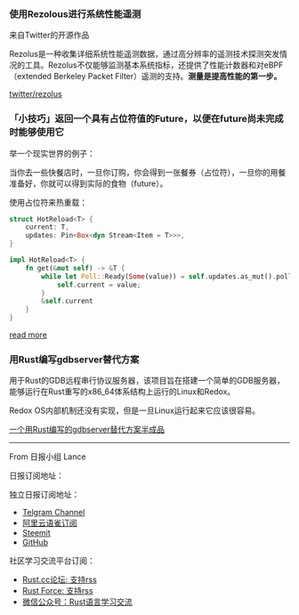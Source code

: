### 使用Rezolous进行系统性能遥测

来自Twitter的开源作品

Rezolus是一种收集详细系统性能遥测数据，通过高分辨率的遥测技术探测突发情况的工具。Rezolus不仅能够监测基本系统指标，还提供了性能计数器和对eBPF（extended Berkeley Packet Filter）遥测的支持。**测量是提高性能的第一步。**

[twitter/rezolus](https://github.com/twitter/rezolus)

### 「小技巧」返回一个具有占位符值的Future，以便在future尚未完成时能够使用它

举一个现实世界的例子：

当你去一些快餐店时，一旦你订购，你会得到一张餐券（占位符），一旦你的用餐准备好，你就可以得到实际的食物（future）。

使用占位符来热重载：

```rust
struct HotReload<T> {
    current: T,
    updates: Pin<Box<dyn Stream<Item = T>>>,
}

impl HotReload<T> {
    fn get(&mut self) -> &T {
        while let Poll::Ready(Some(value)) = self.updates.as_mut().poll(&mut noop_context()) {
            self.current = value;
        }
        &self.current
    }
}
```

[read more](https://www.reddit.com/r/rust/comments/csm2jn/return_a_future_with_a_placeholder_value_to_use/)

### 用Rust编写gdbserver替代方案

用于Rust的GDB远程串行协议服务器，该项目旨在搭建一个简单的GDB服务器，能够运行在Rust重写的x86_64体系结构上运行的Linux和Redox。

Redox OS内部机制还没有实现，但是一旦Linux运行起来它应该很容易。

[一个用Rust编写的gdbserver替代方案半成品](https://gitlab.redox-os.org/redox-os/gdbserver)

---

From 日报小组 Lance

日报订阅地址：

独立日报订阅地址：
- [Telgram Channel](https://t.me/rust_daily_news )
- [阿里云语雀订阅](https://www.yuque.com/chaosbot/rustnews)
- [Steemit](https://steemit.com/@blackanger)
- [GitHub](https://github.com/RustStudy/rust_daily_news)

社区学习交流平台订阅：
- [Rust.cc论坛: 支持rss](https://rust.cc)
- [Rust Force: 支持rss](https://rustforce.net/)
- [微信公众号：Rust语言学习交流](https://rust.cc/article?id=ed7c9379-d681-47cb-9532-0db97d883f62)